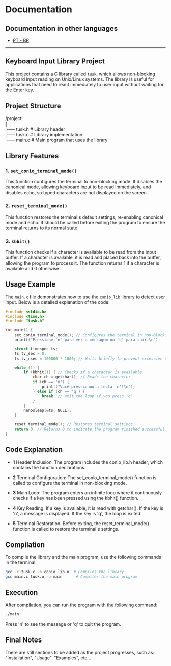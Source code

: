 # Documentation

## Documentation in other languages

- [PT - BR](Documentation_in_Portuguese)

---

## Keyboard Input Library Project

This project contains a C library called `tusk`, which allows non-blocking keyboard input reading on Unix/Linux systems. The library is useful for applications that need to react immediately to user input without waiting for the Enter key.

## Project Structure

/project  
│  
├── tusk.h # Library header  
├── tusk.c # Library implementation  
└── main.c # Main program that uses the library  

## Library Features

### 1. `set_conio_terminal_mode()`

This function configures the terminal to non-blocking mode. It disables the canonical mode, allowing keyboard input to be read immediately, and disables echo, so typed characters are not displayed on the screen.

### 2. `reset_terminal_mode()`

This function restores the terminal's default settings, re-enabling canonical mode and echo. It should be called before exiting the program to ensure the terminal returns to its normal state.

### 3. `kbhit()`

This function checks if a character is available to be read from the input buffer. If a character is available, it is read and placed back into the buffer, allowing the program to process it. The function returns 1 if a character is available and 0 otherwise.

## Usage Example

The `main.c` file demonstrates how to use the `conio_lib` library to detect user input. Below is a detailed explanation of the code:

```c
#include <stdio.h>
#include <time.h>
#include "tusk.h"

int main() {
    set_conio_terminal_mode(); // Configures the terminal in non-blocking mode
    printf("Pressione 'n' para ver a mensagem ou 'q' para sair.\n");

    struct timespec ts;
    ts.tv_sec = 0;
    ts.tv_nsec = 100000 * 1000; // Waits briefly to prevent excessive CPU usage

    while (1) {
        if (kbhit()) { // Checks if a character is available
            char ch = getchar(); // Reads the character
            if (ch == 'n') {
                printf("Você pressionou a tecla 'n'!\n");
            } else if (ch == 'q') {
                break; // exit the loop if you press 'q'
            }
        }
        nanosleep(&ts, NULL);
    }

    reset_terminal_mode(); // Restores terminal settings
    return 0; // Returns 0 to indicate the program finished successfully
}
```

## Code Explanation

  - **1** Header Inclusion: The program includes the conio_lib.h header, which contains the function declarations.

  - **2** Terminal Configuration: The set_conio_terminal_mode() function is called to configure the terminal in non-blocking mode.

  - **3** Main Loop: The program enters an infinite loop where it continuously checks if a key has been pressed using the kbhit() function.

  - **4** Key Reading: If a key is available, it is read with getchar(). If the key is 'n', a message is displayed. If the key is 'q', the loop is exited.

  - **5** Terminal Restoration: Before exiting, the reset_terminal_mode() function is called to restore the terminal's settings.

## Compilation

To compile the library and the main program, use the following commands in the terminal:

```bash
gcc -c tusk.c -o conio_lib.o  # Compiles the library
gcc main.c tusk.o -o main      # Compiles the main program
```

## Execution

After compilation, you can run the program with the following command:

```bash
./main
```

Press 'n' to see the message or 'q' to quit the program.

## Final Notes

There are still sections to be added as the project progresses, such as: "Installation", "Usage", "Examples", etc...
